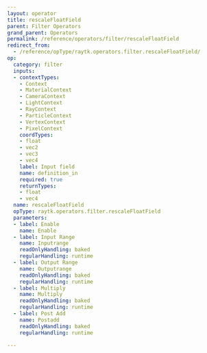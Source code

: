 ```yaml
---
layout: operator
title: rescaleFloatField
parent: Filter Operators
grand_parent: Operators
permalink: /reference/operators/filter/rescaleFloatField
redirect_from:
  - /reference/opType/raytk.operators.filter.rescaleFloatField/
op:
  category: filter
  inputs:
  - contextTypes:
    - Context
    - MaterialContext
    - CameraContext
    - LightContext
    - RayContext
    - ParticleContext
    - VertexContext
    - PixelContext
    coordTypes:
    - float
    - vec2
    - vec3
    - vec4
    label: Input field
    name: definition_in
    required: true
    returnTypes:
    - float
    - vec4
  name: rescaleFloatField
  opType: raytk.operators.filter.rescaleFloatField
  parameters:
  - label: Enable
    name: Enable
  - label: Input Range
    name: Inputrange
    readOnlyHandling: baked
    regularHandling: runtime
  - label: Output Range
    name: Outputrange
    readOnlyHandling: baked
    regularHandling: runtime
  - label: Multiply
    name: Multiply
    readOnlyHandling: baked
    regularHandling: runtime
  - label: Post Add
    name: Postadd
    readOnlyHandling: baked
    regularHandling: runtime

---
```

